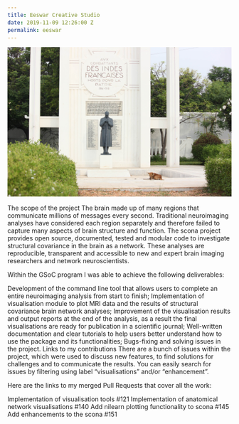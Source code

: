 ```yaml
---
title: Eeswar Creative Studio
date: 2019-11-09 12:26:00 Z
permalink: eeswar
---
```


![14.jpg](/uploads/14.jpg)

The scope of the project
The brain made up of many regions that communicate millions of messages every second. Traditional neuroimaging analyses have considered each region separately and therefore failed to capture many aspects of brain structure and function. The scona project provides open source, documented, tested and modular code to investigate structural covariance in the brain as a network. These analyses are reproducible, transparent and accessible to new and expert brain imaging researchers and network neuroscientists.

Within the GSoC program I was able to achieve the following deliverables:

Development of the command line tool that allows users to complete an entire neuroimaging analysis from start to finish;
Implementation of visualisation module to plot MRI data and the results of structural covariance brain network analyses;
Improvement of the visualisation results and output reports at the end of the analysis, as a result the final visualisations are ready for publication in a scientific journal;
Well-written documentation and clear tutorials to help users better understand how to use the package and its functionalities;
Bugs-fixing and solving issues in the project.
Links to my contributions
There are a bunch of issues within the project, which were used to discuss new features, to find solutions for challenges and to communicate the results. You can easily search for issues by filtering using label “visualisations” and/or “enhancement”.

Here are the links to my merged Pull Requests that cover all the work:

Implementation of visualisation tools #121
Implementation of anatomical network visualisations #140
Add nilearn plotting functionality to scona #145
Add enhancements to the scona #151